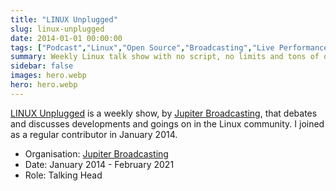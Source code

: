 ```yaml
---
title: "LINUX Unplugged"
slug: linux-unplugged
date: 2014-01-01 00:00:00
tags: ["Podcast","Linux","Open Source","Broadcasting","Live Performance"]
summary: Weekly Linux talk show with no script, no limits and tons of opinion
sidebar: false
images: hero.webp
hero: hero.webp
---
```


[LINUX Unplugged](https://linuxunplugged.com/) is
a weekly show, by [Jupiter Broadcasting](https://www.jupiterbroadcasting.com/),
that debates and discusses developments and goings on in the Linux community. I
joined as a regular contributor in January 2014.

  - Organisation: [Jupiter Broadcasting](https://www.jupiterbroadcasting.com/)
  - Date: January 2014 - February 2021
  - Role: Talking Head
